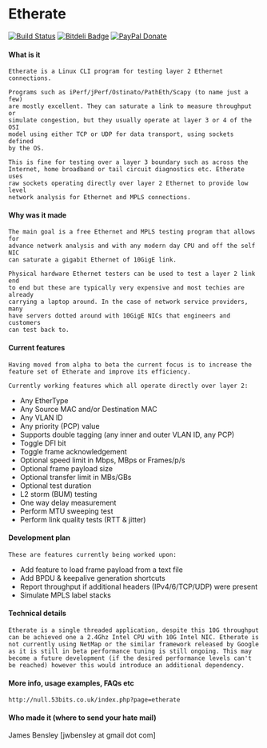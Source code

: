 Etherate
========

[![Build Status](https://travis-ci.org/jwbensley/Etherate.svg?branch=master)](https://travis-ci.org/jwbensley/Etherate)
[![Bitdeli Badge](https://d2weczhvl823v0.cloudfront.net/jwbensley/etherate/trend.png)](https://bitdeli.com/free "Bitdeli Badge")
[![PayPal Donate](https://img.shields.io/badge/paypal-donate-green.svg)](https://www.paypal.com/cgi-bin/webscr?cmd=_donations&business=james%40bensley%2eme&lc=GB&item_name=Etherate&currency_code=GBP)

#### What is it

    Etherate is a Linux CLI program for testing layer 2 Ethernet connections.

    Programs such as iPerf/jPerf/Ostinato/PathEth/Scapy (to name just a few) 
    are mostly excellent. They can saturate a link to measure throughput or 
    simulate congestion, but they usually operate at layer 3 or 4 of the OSI
    model using either TCP or UDP for data transport, using sockets defined
    by the OS.

    This is fine for testing over a layer 3 boundary such as across the
    Internet, home broadband or tail circuit diagnostics etc. Etherate uses
    raw sockets operating directly over layer 2 Ethernet to provide low level
    network analysis for Ethernet and MPLS connections.


#### Why was it made

    The main goal is a free Ethernet and MPLS testing program that allows for
    advance network analysis and with any modern day CPU and off the self NIC
    can saturate a gigabit Ethernet of 10GigE link.

    Physical hardware Ethernet testers can be used to test a layer 2 link end
    to end but these are typically very expensive and most techies are already
    carrying a laptop around. In the case of network service providers, many
    have servers dotted around with 10GigE NICs that engineers and customers
    can test back to.


#### Current features

    Having moved from alpha to beta the current focus is to increase the
    feature set of Etherate and improve its efficiency.

    Currently working features which all operate directly over layer 2:
  
  - Any EtherType
  - Any Source MAC and/or Destination MAC
  - Any VLAN ID
  - Any priority (PCP) value
  - Supports double tagging (any inner and outer VLAN ID, any PCP)
  - Toggle DFI bit
  - Toggle frame acknowledgement
  - Optional speed limit in Mbps, MBps or Frames/p/s
  - Optional frame payload size
  - Optional transfer limit in MBs/GBs
  - Optional test duration
  - L2 storm (BUM) testing
  - One way delay measurement
  - Perform MTU sweeping test
  - Perform link quality tests (RTT & jitter)


#### Development plan

    These are features currently being worked upon:
  
  - Add feature to load frame payload from a text file
  - Add BPDU & keepalive generation shortcuts
  - Report throughput if additional headers (IPv4/6/TCP/UDP) were present
  - Simulate MPLS label stacks


#### Technical details

    Etherate is a single threaded application, despite this 10G throughput
    can be achieved one a 2.4Ghz Intel CPU with 10G Intel NIC. Etherate is
    not currently using NetMap or the similar framework released by Google
    as it is still in beta performance tuning is still ongoing. This may
    become a future development (if the desired performance levels can't
    be reached) however this would introduce an additional dependency.


#### More info, usage examples, FAQs etc

    http://null.53bits.co.uk/index.php?page=etherate


#### Who made it (where to send your hate mail)

  James Bensley [jwbensley at gmail dot com]
